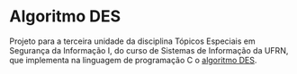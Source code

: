 # Algoritmo DES

Projeto para a terceira unidade da disciplina Tópicos Especiais em Segurança da Informação I, do curso de Sistemas de Informação da UFRN, que implementa na
linguagem de programação C o [algoritmo DES](https://pt.wikipedia.org/wiki/Data_Encryption_Standard).
